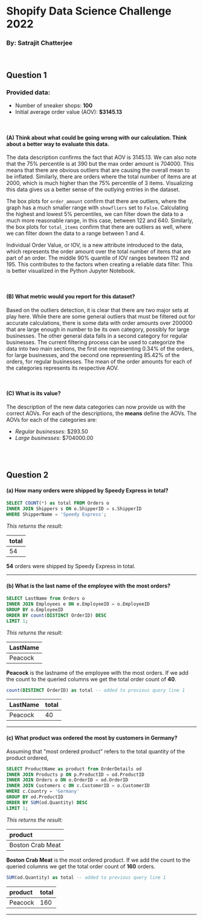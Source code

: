 # Shopify Data Science Challenge 2022
### By: Satrajit Chatterjee

<br>

## Question 1

### Provided data: 

- Number of sneaker shops: **100**
- Initial average order value (AOV): **$3145.13**

<br>

#### (A) Think about what could be going wrong with our calculation. Think about a better way to evaluate this data.

The data description confirms the fact that AOV is 3145.13. We can also note that the 75% percentile is at 390 but the max order amount is 704000. This means that there are obvious outliers that are causing the overall mean to be inflated. Similarly, there are orders where the total number of items are at 2000, which is much higher than the 75% percentile of 3 items. Visualizing this data gives us a better sense of the outlying entries in the dataset.

The box plots for `order_amount` confirm that there are outliers, where the graph has a much smaller range with `showfliers` set to `False`. Calculating the highest and lowest 5% percentiles, we can filter down the data to a much more reasonable range, in this case, between 122 and 640. Similarly, the box plots for `total_items` confirm that there are outliers as well, where we can filter down the data to a range between 1 and 4. 

Individual Order Value, or IOV, is a new attribute introduced to the data, which represents the order amount over the total number of items that are part of an order. The middle 90% quantile of IOV ranges bewteen 112 and 195. This contributes to the factors when creating a reliable data filter. This is better visualized in the Python Jupyter Notebook. 

<br>

#### (B) What metric would you report for this dataset?

Based on the outliers detection, it is clear that there are two major sets at play here. While there are some general outliers that must be filtered out for accurate calculations, there is some data with order amounts over 200000 that are large enough in number to be its own category, possibly for large businesses. The other general data falls in a second category for regular businesses. The current filtering process can be used to categorize the data into two main sections, the first one representing 0.34% of the orders, for large businesses, and the second one representing 85.42% of the orders, for regular businesses. The mean of the order amounts for each of the categories represents its respective AOV. 

<br>

#### (C) What is its value?

The description of the new data categories can now provide us with the correct AOVs. For each of the descriptions, the **means** define the AOVs. The AOVs for each of the categories are:
- *Regular businesses*: \$293.50
- *Large businesses*: \$704000.00

<br>
<br>

## Question 2

#### (a) How many orders were shipped by Speedy Express in total?

```sql
SELECT COUNT(*) as total FROM Orders o
INNER JOIN Shippers s ON o.ShipperID = s.ShipperID
WHERE ShipperName = 'Speedy Express';
```

*This returns the result:* 

| total |
| :--- |
| 54 |

**54** orders were shipped by Speedy Express in total.

---

#### (b) What is the last name of the employee with the most orders?

```sql
SELECT LastName from Orders o
INNER JOIN Employees e ON e.EmployeeID = o.EmployeeID
GROUP BY o.EmployeeID
ORDER BY count(DISTINCT OrderID) DESC
LIMIT 1;
```

*This returns the result:* 

| LastName |
| :--- |
| Peacock |

**Peacock** is the lastname of the employee with the most orders. 
If we add the count to the queried columns we get the total order count of **40**.

```sql
count(DISTINCT OrderID) as total -- added to previous query line 1
```

| LastName | total |
| :--- | :--- |
| Peacock | 40 |

---

#### (c) What product was ordered the most by customers in Germany?

Assuming that "most ordered product" refers to the total quantity of the product ordered, 

```sql
SELECT ProductName as product from OrderDetails od
INNER JOIN Products p ON p.ProductID = od.ProductID
INNER JOIN Orders o ON o.OrderID = od.OrderID
INNER JOIN Customers c ON c.CustomerID = o.CustomerID
WHERE c.Country = 'Germany'
GROUP BY od.ProductID
ORDER BY SUM(od.Quantity) DESC
LIMIT 1;
```

*This returns the result:* 

| product |
| :--- |
| Boston Crab Meat |

**Boston Crab Meat** is the most ordered product.
If we add the count to the queried columns we get the total order count of **160** orders.

```sql
SUM(od.Quantity) as total -- added to previous query line 1
```

| product | total |
| :--- | :--- |
| Peacock | 160 |

---